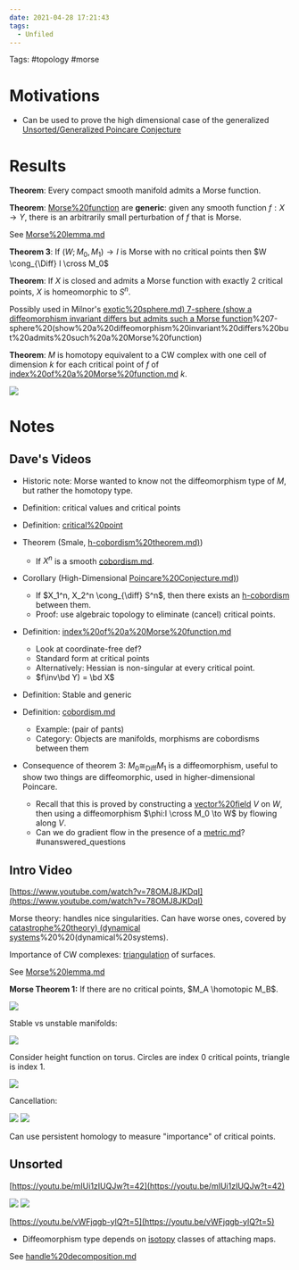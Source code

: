 ```yaml
---
date: 2021-04-28 17:21:43
tags: 
  - Unfiled
---
```


Tags: #topology #morse

# Motivations

- Can be used to prove the high dimensional case of the generalized [Unsorted/Generalized Poincare Conjecture](Generalized%20Poincare%20Conjecture.md)

# Results
**Theorem**: Every compact smooth manifold admits a Morse function.

**Theorem**: [Morse%20function](Morse%20function) are **generic**: given any smooth function $f: X\to Y$, there is an arbitrarily small perturbation of $f$ that is Morse.

See [Morse%20lemma.md](Morse%20lemma.md)

**Theorem 3**:
 If $(W; M_0, M_1) \to I$ is Morse with no critical points then $W \cong_{\Diff} I \cross M_0$

**Theorem**: If $X$ is closed and admits a Morse function with exactly 2 critical points, $X$ is homeomorphic to $S^n$.

Possibly used in Milnor's [exotic%20sphere.md) 7-sphere (show a diffeomorphism invariant differs but admits such a Morse function](exotic%20sphere.md)%207-sphere%20(show%20a%20diffeomorphism%20invariant%20differs%20but%20admits%20such%20a%20Morse%20function)

**Theorem**:
$M$ is homotopy equivalent to a CW complex with one cell of dimension $k$ for each critical point of $f$ of [index%20of%20a%20Morse%20function.md](index%20of%20a%20Morse%20function.md) $k$.

![](_attachments/Pasted%20image%2020210501235532.png)


# Notes
## Dave's Videos

- Historic note: Morse wanted to know not the diffeomorphism type of $M$, but rather the homotopy type.

- Definition: critical values and critical points

- Definition: [critical%20point](critical%20point)

- Theorem (Smale, [h-cobordism%20theorem.md)](h-cobordism%20theorem.md))
  - If $X^n$ is a smooth [cobordism.md](cobordism.md).

- Corollary (High-Dimensional [Poincare%20Conjecture.md)](Poincare%20Conjecture.md))
  - If $X_1^n, X_2^n \cong_{\diff} S^n$, then there exists an [h-cobordism](h-cobordism) between them.
  - Proof: use algebraic topology to eliminate (cancel) critical points.

- Definition: [index%20of%20a%20Morse%20function.md](index%20of%20a%20Morse%20function.md)
  - Look at coordinate-free def?
  - Standard form at critical points
  - Alternatively: Hessian is non-singular at every critical point.
  - $f\inv\bd Y) = \bd X$

- Definition: Stable and generic

- Definition: [cobordism.md](cobordism.md)
  - Example: (pair of pants)
  - Category: Objects are manifolds, morphisms are cobordisms between them

- Consequence of theorem 3: $M_0 \cong_{\text{Diff}} M_1$ is a diffeomorphism, useful to show two things are diffeomorphic, used in higher-dimensional Poincare.
	- Recall that this is proved by constructing a [vector%20field](vector%20field) $V$ on $W$, then using a diffeomorphism $\phi:I \cross M_0 \to W$ by flowing along $V$.
	- Can we do gradient flow in the presence of a [metric.md](metric.md)? 
	#unanswered_questions 

## Intro Video

[https://www.youtube.com/watch?v=78OMJ8JKDqI](https://www.youtube.com/watch?v=78OMJ8JKDqI)

Morse theory: handles nice singularities. Can have worse ones, covered by [catastrophe%20theory)  (dynamical systems](catastrophe%20theory)%20%20(dynamical%20systems).

Importance of CW complexes: [triangulation](triangulation) of surfaces.

See [Morse%20lemma.md](Morse%20lemma.md)

**Morse Theorem 1:**
If there are no critical points, $M_A \homotopic M_B$.

![](_attachments/Pasted%20image%2020210501235559.png)

Stable vs unstable manifolds:

![](_attachments/Pasted%20image%2020210501235734.png)

Consider height function on torus.
Circles are index 0 critical points, triangle is index 1.

![](_attachments/Pasted%20image%2020210501235700.png)

Cancellation:

![](_attachments/Pasted%20image%2020210501235757.png)
![](_attachments/Pasted%20image%2020210501235820.png)

Can use persistent homology to measure "importance" of critical points.


## Unsorted

[https://youtu.be/mIUi1zIUQJw?t=42](https://youtu.be/mIUi1zIUQJw?t=42)

![](_attachments/Pasted%20image%2020210501235429.png)
![](_attachments/Pasted%20image%2020210501235456.png)

[https://youtu.be/vWFjqgb-ylQ?t=5](https://youtu.be/vWFjqgb-ylQ?t=5)

- Diffeomorphism type depends on [isotopy](isotopy) classes of attaching maps.

See [handle%20decomposition.md](handle%20decomposition.md)

